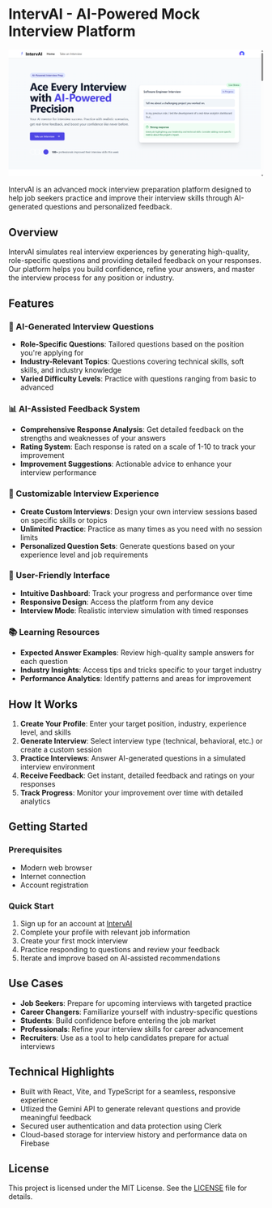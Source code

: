 # IntervAI - AI-Powered Mock Interview Platform

![IntervAI](images\home_page.png)

IntervAI is an advanced mock interview preparation platform designed to help job seekers practice and improve their interview skills through AI-generated questions and personalized feedback.

## Overview

IntervAI simulates real interview experiences by generating high-quality, role-specific questions and providing detailed feedback on your responses. Our platform helps you build confidence, refine your answers, and master the interview process for any position or industry.

## Features

### 🤖 AI-Generated Interview Questions
- **Role-Specific Questions**: Tailored questions based on the position you're applying for
- **Industry-Relevant Topics**: Questions covering technical skills, soft skills, and industry knowledge
- **Varied Difficulty Levels**: Practice with questions ranging from basic to advanced

### 📊 AI-Assisted Feedback System
- **Comprehensive Response Analysis**: Get detailed feedback on the strengths and weaknesses of your answers
- **Rating System**: Each response is rated on a scale of 1-10 to track your improvement
- **Improvement Suggestions**: Actionable advice to enhance your interview performance

### 🎯 Customizable Interview Experience
- **Create Custom Interviews**: Design your own interview sessions based on specific skills or topics
- **Unlimited Practice**: Practice as many times as you need with no session limits
- **Personalized Question Sets**: Generate questions based on your experience level and job requirements

### 📱 User-Friendly Interface
- **Intuitive Dashboard**: Track your progress and performance over time
- **Responsive Design**: Access the platform from any device
- **Interview Mode**: Realistic interview simulation with timed responses

### 📚 Learning Resources
- **Expected Answer Examples**: Review high-quality sample answers for each question
- **Industry Insights**: Access tips and tricks specific to your target industry
- **Performance Analytics**: Identify patterns and areas for improvement

## How It Works

1. **Create Your Profile**: Enter your target position, industry, experience level, and skills
2. **Generate Interview**: Select interview type (technical, behavioral, etc.) or create a custom session
3. **Practice Interviews**: Answer AI-generated questions in a simulated interview environment
4. **Receive Feedback**: Get instant, detailed feedback and ratings on your responses
5. **Track Progress**: Monitor your improvement over time with detailed analytics

## Getting Started

### Prerequisites
- Modern web browser
- Internet connection
- Account registration

### Quick Start
1. Sign up for an account at [IntervAI](https://interv-ai.vercel.app)
2. Complete your profile with relevant job information
3. Create your first mock interview
4. Practice responding to questions and review your feedback
5. Iterate and improve based on AI-assisted recommendations

## Use Cases

- **Job Seekers**: Prepare for upcoming interviews with targeted practice
- **Career Changers**: Familiarize yourself with industry-specific questions
- **Students**: Build confidence before entering the job market
- **Professionals**: Refine your interview skills for career advancement
- **Recruiters**: Use as a tool to help candidates prepare for actual interviews

## Technical Highlights

- Built with React, Vite, and TypeScript for a seamless, responsive experience
- Utlized the Gemini API to generate relevant questions and provide meaningful feedback
- Secured user authentication and data protection using Clerk
- Cloud-based storage for interview history and performance data on Firebase

## License

This project is licensed under the MIT License. See the [LICENSE](LICENSE) file for details.